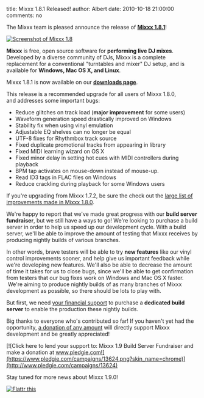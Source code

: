 title: Mixxx 1.8.1 Released!
author: Albert
date: 2010-10-18 21:00:00
comments: no

The Mixxx team is pleased announce the release of [**Mixxx 1.8.1**]({filename}/pages/index.md)!

[![Screenshot of Mixxx 1.8]({static}/images/news/1.8/screenshots/default-1000x580.png)]({static}/images/news/1.8/screenshots/default-1000x580.png)

**Mixxx** is free, open source software for **performing live DJ mixes**.
Developed by a diverse community of DJs, Mixxx is a complete replacement for a conventional "turntables and mixer" DJ setup, and is available for **Windows, Mac OS X, and Linux**.

Mixxx 1.8.1 is now available on our [**downloads page**]({filename}/pages/download.md).

This release is a recommended upgrade for all users of Mixxx 1.8.0, and addresses some important bugs:

- Reduce glitches on track load (**major improvement** for some users) 
- Waveform generation speed drastically improved on Windows
- Stability fix when using vinyl emulation
- Adjustable EQ shelves can no longer be equal
- UTF-8 fixes for Rhythmbox track source
- Fixed duplicate promotional tracks from appearing in library
- Fixed MIDI learning wizard on OS X
- Fixed minor delay in setting hot cues with MIDI controllers during playback
- BPM tap activates on mouse-down instead of mouse-up.
- Read ID3 tags in FLAC files on Windows
- Reduce crackling during playback for some Windows users


If you're upgrading from Mixxx 1.7.2, be sure the check out the [large list of improvements made in Mixxx 1.8.0]({filename}/news/2010-10-05-mixxx-180-released.md).

We're happy to report that we've made great progress with our **build server fundraiser**, but we still have a ways to go! We're looking to purchase a build server in order to help us speed up our development cycle.
With a build server, we'll be able to improve the amount of testing that Mixxx receives by producing nightly builds of various branches.

In other words, brave testers will be able to try **new features** like our vinyl control improvements sooner, and help give us important feedback while we're developing new features.
We'll also be able to decrease the amount of time it takes for us to close bugs, since we'll be able to get confirmation from testers that our bug fixes work on Windows and Mac OS X faster.
 We're aiming to produce nightly builds of as many branches of Mixxx development as possible, so there should be lots to play with.

But first, we need [your financial support](http://www.pledgie.com/campaigns/13624) to purchase a **dedicated build server** to enable the production these nightly builds.

Big thanks to everyone who's contributed so far! If you haven't yet had the opportunity, [a donation of any amount](http://www.pledgie.com/campaigns/13624) will directly support Mixxx development and be greatly appreciated!


[![Click here to lend your support to: Mixxx 1.9 Build Server Fundraiser and make a donation at www.pledgie.com!](https://www.pledgie.com/campaigns/13624.png?skin_name=chrome)](http://www.pledgie.com/campaigns/13624)

Stay tuned for more news about Mixxx 1.9.0!

[![Flattr this](https://api.flattr.com/button/button-compact-static-100x17.png)](http://flattr.com/thing/71756/Mixxx-1-8-0)
